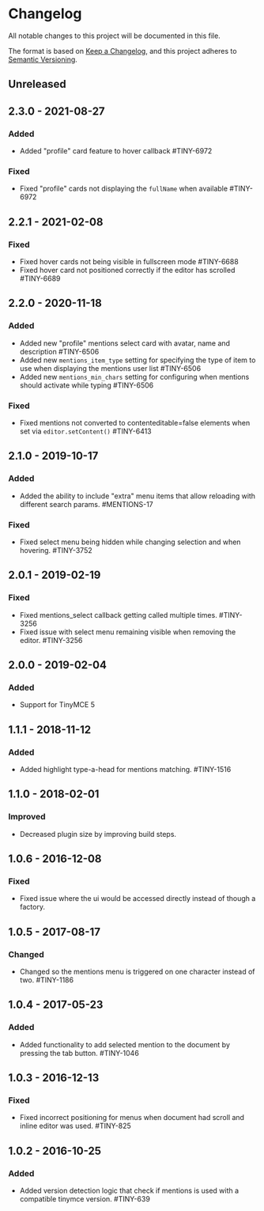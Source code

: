 # Changelog
All notable changes to this project will be documented in this file.

The format is based on [Keep a Changelog](https://keepachangelog.com/en/1.0.0/),
and this project adheres to [Semantic Versioning](https://semver.org/spec/v2.0.0.html).

## Unreleased

## 2.3.0 - 2021-08-27

### Added
- Added "profile" card feature to hover callback #TINY-6972

### Fixed
- Fixed "profile" cards not displaying the `fullName` when available #TINY-6972

## 2.2.1 - 2021-02-08

### Fixed
- Fixed hover cards not being visible in fullscreen mode #TINY-6688
- Fixed hover card not positioned correctly if the editor has scrolled #TINY-6689

## 2.2.0 - 2020-11-18

### Added
- Added new "profile" mentions select card with avatar, name and description #TINY-6506
- Added new `mentions_item_type` setting for specifying the type of item to use when displaying the mentions user list #TINY-6506
- Added new `mentions_min_chars` setting for configuring when mentions should activate while typing #TINY-6506

### Fixed
- Fixed mentions not converted to contenteditable=false elements when set via `editor.setContent()` #TINY-6413

## 2.1.0 - 2019-10-17

### Added
- Added the ability to include "extra" menu items that allow reloading with different search params. #MENTIONS-17

### Fixed
- Fixed select menu being hidden while changing selection and when hovering. #TINY-3752

## 2.0.1 - 2019-02-19

### Fixed
- Fixed mentions_select callback getting called multiple times. #TINY-3256
- Fixed issue with select menu remaining visible when removing the editor. #TINY-3256

## 2.0.0 - 2019-02-04

### Added
- Support for TinyMCE 5

## 1.1.1 - 2018-11-12

### Added
- Added highlight type-a-head for mentions matching. #TINY-1516

## 1.1.0 - 2018-02-01

### Improved
- Decreased plugin size by improving build steps.

## 1.0.6 - 2016-12-08

### Fixed
-  Fixed issue where the ui would be accessed directly instead of though a factory.

## 1.0.5 - 2017-08-17

### Changed
- Changed so the mentions menu is triggered on one character instead of two. #TINY-1186

## 1.0.4 - 2017-05-23

### Added
- Added functionality to add selected mention to the document by pressing the tab button. #TINY-1046

## 1.0.3 - 2016-12-13

### Fixed
-  Fixed incorrect positioning for menus when document had scroll and inline editor was used. #TINY-825

## 1.0.2 - 2016-10-25

### Added
- Added version detection logic that check if mentions is used with a compatible tinymce version. #TINY-639
